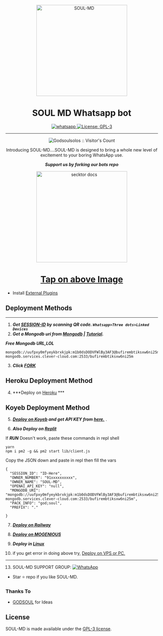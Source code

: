   <p align="center">  
<img alt=SOUL-MD height="300" src="https://pin.it/1eha8PL">    
<h1 align="center">SOUL MD Whatsapp bot</h1>
  </a>
</p>
   
<p align="center">

  <a aria-label="Join our chats" href="https://chat.whatsapp.com/KikbsxTNv529iOlvIL14RE" target="_blank">
    <img alt="whatsapp" src="https://img.shields.io/badge/Join Group-25D366?style=for-the-badge&logo=whatsapp&logoColor=white" />
  </a>
 
  <a aria-label="Soul-md is a multi device bot" href="https://github.com/Godsoulsolos/Soul-MD/blob/main/LICENCE" target="_blank">
    <img alt="License: GPL-3" src="https://badges.frapsoft.com/os/gpl/gpl.png?v=103)](https://opensource.org/licenses/GPL-3.0/" target="_blank" />
  </a>
</p>

 
---

<p align="center"><img src="https://profile-counter.glitch.me/{Godsoulsolos}/count.svg" alt="Godsoulsolos :: Visitor's Count" /></p>

  <p align="center"> Introducing SOUL-MD....SOUL-MD is designed to bring a whole new level of excitement to your boring WhatsApp use. </p>
 
 ***<p align="center"> Support us by forking our bots repo </p>***
 
   <p align="center">  
  <a href="https://github.com/Godsoulsolos/Soul-MD">
    <img alt="secktor docs" height="300" src="https://t3.ftcdn.net/jpg/03/00/38/90/360_F_300389025_b5hgHpjDprTySl8loTqJRMipySb1rO0I.jpg">
    <h1 align="center">Tap on above Image</h1>
  </a>
</p>
 
 
- Install [External Plugins](https://github.com/SamPandey001/Secktor-Plugins)
## Deployment Methods
---
1. ***Get [SESSION-ID](https://replit.com/@looneyffkun/Soul-MD?s=app) by scanning QR code. `Whatsapp>Three dots>Linked Devices`***
2.  ***Get a Mongodb uri from [Mongodb](https://github.com/SamPandey001/Secktor-Md/wiki/Mongodb-URI) | [Tutorial](https://www.youtube.com/watch?v=WWrpBCBlyuo).***


***Free Mongodb URL,LOL***
```
mongodb://uufpxy0mfyeykbrxkjpk:m1b0dsDODVFWlBy3AF3@bufirembtiksxw6ni25m-mongodb.services.clever-cloud.com:2533/bufirembtiksxw6ni25m
```
3.  ***Click [FORK](https://github.com/Godsoulsolos/Soul-MD/fork)***
## Heroku Deployment Method
4.  ***Deploy on [Heroku](https://heroku.com/deploy?template=https://github.com/Godsoulsolos/Souls-Md) ***
## Koyeb Deployment Method
5. ***[Deploy on Koyeb](https://secktorub-b34f1c3c60d3.herokuapp.com/koyeb) and get API KEY from [here.](https://app.koyeb.com/settings/api)*** .

6. ***Also Deploy on [Replit]( https://repl.it/Godsoulsolos/Soul-MD)***

If ***RUN*** Doesn't work, paste these commands in repl shell

```
yarn
npm i pm2 -g && pm2 start lib/client.js
```
Copy the JSON down and paste in repl then fill the vars

```
{
  "SESSION_ID": "ID-Here",
  "OWNER_NUMBER": "91xxxxxxxxxx",
  "OWNER_NAME": "SOUL-MD",
  "OPENAI_API_KEY": "null",
  "MONGODB_URI": "mongodb://uufpxy0mfyeykbrxkjpk:m1b0dsDODVFWlBy3AF3@bufirembtiksxw6ni25m-mongodb.services.clever-cloud.com:2533/bufirembtiksxw6ni25m",
  "PACK_INFO": "god;soul",
  "PREFIX": "."
   
}
```

7.  ***[Deploy on Railway](https://secktorub-b34f1c3c60d3.herokuapp.com/railway)***

8. ***[Deploy on MOGENIOUS](https://github.com/SamPandey001/Secktor-Md/wiki/Deploy-on-MOGENIOUS)***
  
9. ***Deploy in [Linux](https://github.com/SamPandey001/Secktor-Deploy#deploy-in-any-shell-including-termux)***

10. if you get error in doing above try, [Deploy on VPS or PC.](https://github.com/SamPandey001/Secktor-Md/blob/main/deploy-on-vps.md)
---

13. SOUL-MD SUPPORT GROUP: <a href="https://chat.whatsapp.com/KikbsxTNv529iOlvIL14RE"><img alt="WhatsApp" src="https://camo.githubusercontent.com/2157131829ac512183ee8f8b6c6f803688a4cc66a2e686602844e80478401a7c/68747470733a2f2f696d672e736869656c64732e696f2f62616467652f4a6f696e2047726f75702d3235443336363f7374796c653d666f722d7468652d6261646765266c6f676f3d7768617473617070266c6f676f436f6c6f723d7768697465"/></a>

- Star ⭐ repo if you like SOUL-MD.
### Thanks To

- [GODSOUL](https://github.com/Godsoulsolos) for Ideas

## License

SOUL-MD is made available under the [GPL-3 license](https://github.com/Godsoulsolos/Soul-MD/blob/main/LICENCE). 
